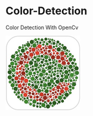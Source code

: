 # Color-Detection
Color Detection With OpenCv

![Screenshot](https://github.com/rslozl/Color-Detection/blob/master/Image.jpg?raw=true)
